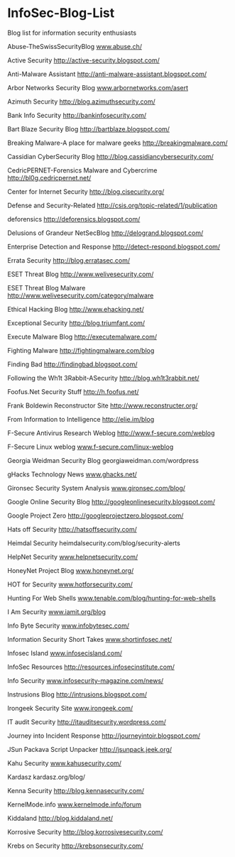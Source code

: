# InfoSec-Blog-List
Blog list for information security enthusiasts

Abuse-TheSwissSecurityBlog	www.abuse.ch/

Active Security	http://active-security.blogspot.com/

Anti-Malware Assistant	http://anti-malware-assistant.blogspot.com/

Arbor Networks Security Blog	www.arbornetworks.com/asert

Azimuth Security	http://blog.azimuthsecurity.com/

Bank Info Security	http://bankinfosecurity.com/

Bart Blaze Security Blog	http://bartblaze.blogspot.com/

Breaking Malware-A place for malware geeks	http://breakingmalware.com/

Cassidian CyberSecurity Blog	http://blog.cassidiancybersecurity.com/

CedricPERNET-Forensics Malware and Cybercrime	http://bl0g.cedricpernet.net/

Center for Internet Security	http://blog.cisecurity.org/

Defense and Security-Related	http://csis.org/topic-related/1/publication

deforensics	http://deforensics.blogspot.com/ 

Delusions of Grandeur NetSecBlog	http://delogrand.blogspot.com/

Enterprise Detection and Response	http://detect-respond.blogspot.com/

Errata Security	http://blog.erratasec.com/

ESET Threat Blog	http://www.welivesecurity.com/

ESET Threat Blog Malware	http://www.welivesecurity.com/category/malware

Ethical Hacking Blog	http://www.ehacking.net/

Exceptional Security	http://blog.triumfant.com/

Execute Malware Blog	http://executemalware.com/

Fighting Malware	http://fightingmalware.com/blog

Finding Bad	http://findingbad.blogspot.com/ 

Following the Wh1t 3Rabbit-ASecurity	http://blog.wh1t3rabbit.net/

Foofus.Net Security Stuff	http://h.foofus.net/

Frank Boldewin Reconstructor Site	http://www.reconstructer.org/

From Information to Intelligence	http://elie.im/blog

F-Secure Antivirus Research Weblog	http://www.f-secure.com/weblog

F-Secure Linux weblog	www.f-secure.com/linux-weblog

Georgia Weidman Security Blog	georgiaweidman.com/wordpress

gHacks Technology News	www.ghacks.net/

Gironsec Security System Analysis	www.gironsec.com/blog/

Google Online Security Blog	http://googleonlinesecurity.blogspot.com/

Google Project Zero	http://googleprojectzero.blogspot.com/

Hats off Security	http://hatsoffsecurity.com/

Heimdal Security	heimdalsecurity.com/blog/security-alerts

HelpNet Security	www.helpnetsecurity.com/

HoneyNet Project Blog	www.honeynet.org/

HOT for Security	www.hotforsecurity.com/

Hunting For Web Shells	www.tenable.com/blog/hunting-for-web-shells

I Am Security	www.iamit.org/blog

Info Byte Security	www.infobytesec.com/

Information Security Short Takes	www.shortinfosec.net/

Infosec Island	www.infosecisland.com/

InfoSec Resources	http://resources.infosecinstitute.com/

Info Security	www.infosecurity-magazine.com/news/

Instrusions Blog	http://intrusions.blogspot.com/

Irongeek Security Site	www.irongeek.com/

IT audit Security	http://itauditsecurity.wordpress.com/

Journey into Incident Response	http://journeyintoir.blogspot.com/

JSun Packava Script Unpacker	http://jsunpack.jeek.org/

Kahu Security	www.kahusecurity.com/

Kardasz	kardasz.org/blog/

Kenna Security	http://blog.kennasecurity.com/

KernelMode.info	www.kernelmode.info/forum

Kiddaland	http://blog.kiddaland.net/ 

Korrosive Security	http://blog.korrosivesecurity.com/

Krebs on Security	http://krebsonsecurity.com/
